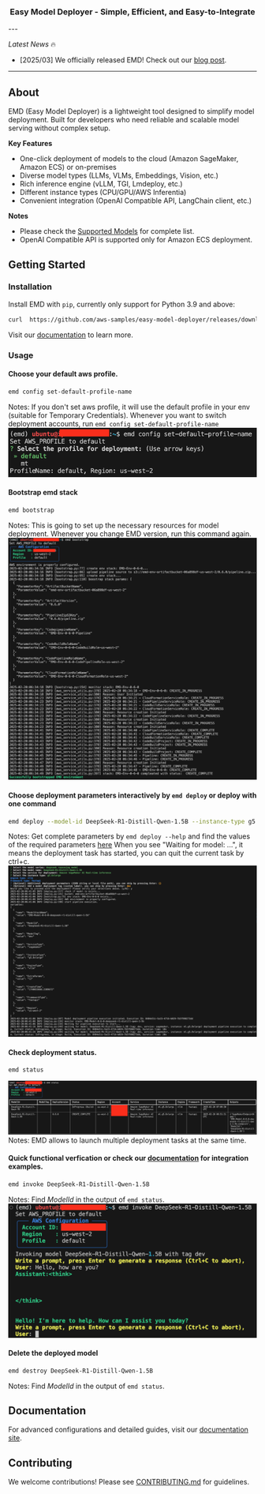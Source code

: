 <h3 align="center">
Easy Model Deployer - Simple, Efficient, and Easy-to-Integrate
</h3>
---

*Latest News* 🔥

- [2025/03] We officially released EMD! Check out our [blog post](https://vllm.ai).

---

## About

EMD (Easy Model Deployer) is a lightweight tool designed to simplify model deployment. Built for developers who need reliable and scalable model serving without complex setup.

**Key Features**
- One-click deployment of models to the cloud (Amazon SageMaker, Amazon ECS) or on-premises
- Diverse model types (LLMs, VLMs, Embeddings, Vision, etc.)
- Rich inference engine (vLLM, TGI, Lmdeploy, etc.)
- Different instance types (CPU/GPU/AWS Inferentia)
- Convenient integration (OpenAI Compatible API, LangChain client, etc.)

**Notes**

- Please check the [Supported Models](docs/supported_models.md) for complete list.
- OpenAI Compatible API is supported only for Amazon ECS deployment.

## Getting Started

### Installation

Install EMD with `pip`, currently only support for Python 3.9 and above:

```bash
curl  https://github.com/aws-samples/easy-model-deployer/releases/download/dev/emd-0.6.0-py3-none-any.whl -o emd-0.6.0-py3-none-any.whl && pip install emd-0.6.0-py3-none-any.whl"[all]"
```

Visit our [documentation](https://aws-samples.github.io/easy-model-deployer/) to learn more.

### Usage

#### Choose your default aws profile.
```bash
emd config set-default-profile-name
```
Notes: If you don't set aws profile, it will use the default profile in your env (suitable for Temporary Credentials). Whenever you want to switch deployment accounts, run ```emd config set-default-profile-name```
![alt text](docs/images/emd-config.png)

#### Bootstrap emd stack
```bash
emd bootstrap
```
Notes: This is going to set up the necessary resources for model deployment. Whenever you change EMD version, run this command again.
![alt text](docs/images/emd-bootstrap.png)

#### Choose deployment parameters interactively by ```emd deploy``` or deploy with one command
```bash
emd deploy --model-id DeepSeek-R1-Distill-Qwen-1.5B --instance-type g5.8xlarge --engine-type vllm --framework-type fastapi --service-type sagemaker --extra-params {} --skip-confirm
```
Notes: Get complete parameters by ```emd deploy --help``` and find the values of the required parameters [here](docs/en/supported_models.md)
When you see "Waiting for model: ...",  it means the deployment task has started, you can quit the current task by ctrl+c.
![alt text](docs/images/emd-deploy.png)

#### Check deployment status.
```bash
emd status
```
![alt text](docs/images/emd-status.png)
Notes: EMD allows to launch multiple deployment tasks at the same time.

#### Quick functional verfication or check our [documentation](https://aws-samples.github.io/easy-model-deployer/) for integration examples.
```bash
emd invoke DeepSeek-R1-Distill-Qwen-1.5B
```
Notes: Find *ModelId* in the output of ```emd status```.
![alt text](docs/images/emd-invoke.png)

#### Delete the deployed model
```bash
emd destroy DeepSeek-R1-Distill-Qwen-1.5B
```
Notes: Find *ModelId* in the output of ```emd status```.


## Documentation

For advanced configurations and detailed guides, visit our [documentation site](https://emd-docs.example.com).

## Contributing

We welcome contributions! Please see [CONTRIBUTING.md](CONTRIBUTING.md) for guidelines.
